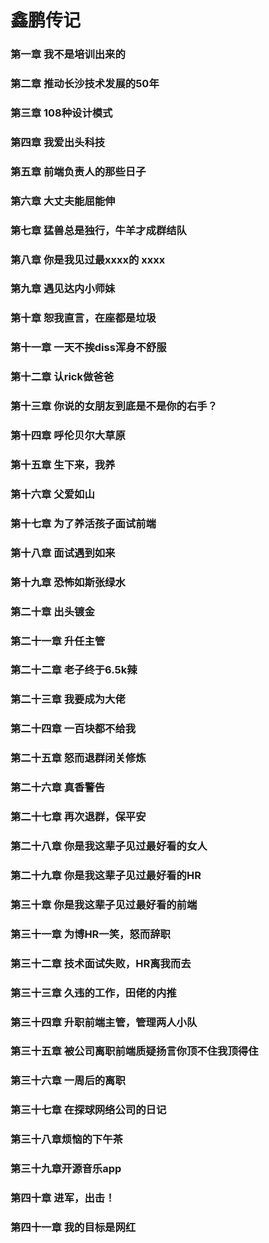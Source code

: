 
# 鑫鹏传记
### 第一章 我不是培训出来的

###  第二章 推动长沙技术发展的50年

### 第三章 108种设计模式

### 第四章 我爱出头科技

### 第五章 前端负责人的那些日子

### 第六章 大丈夫能屈能伸

### 第七章 猛兽总是独行，牛羊才成群结队

### 第八章  你是我见过最xxxx的 xxxx

### 第九章  遇见达内小师妹

### 第十章 恕我直言，在座都是垃圾

### 第十一章 一天不挨diss浑身不舒服

### 第十二章 认rick做爸爸


### 第十三章 你说的女朋友到底是不是你的右手？

### 第十四章 呼伦贝尔大草原

### 第十五章 生下来，我养
### 第十六章 父爱如山

### 第十七章  为了养活孩子面试前端
### 第十八章  面试遇到如来

### 第十九章  恐怖如斯张绿水

### 第二十章  出头镀金

### 第二十一章  升任主管

### 第二十二章  老子终于6.5k辣

### 第二十三章 我要成为大佬

### 第二十四章 一百块都不给我

### 第二十五章 怒而退群闭关修炼
### 第二十六章 真香警告

### 第二十七章 再次退群，保平安

### 第二十八章  你是我这辈子见过最好看的女人

### 第二十九章  你是我这辈子见过最好看的HR

### 第三十章  你是我这辈子见过最好看的前端

### 第三十一章  为博HR一笑，怒而辞职

### 第三十二章  技术面试失败，HR离我而去
### 第三十三章 久违的工作，田佬的内推

### 第三十四章 升职前端主管，管理两人小队

### 第三十五章 被公司离职前端质疑扬言你顶不住我顶得住

### 第三十六章 一周后的离职

### 第三十七章 在探球网络公司的日记

### 第三十八章烦恼的下午茶
### 第三十九章开源音乐app
### 第四十章  进军，出击！
### 第四十一章  我的目标是网红